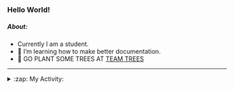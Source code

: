 ### Hello World!

##### About:
- Currently I am a student.
- 🌱 I’m learning how to make better documentation.
- 🌱 GO PLANT SOME TREES AT [TEAM TREES](https://teamtrees.org/)

---
<details>
  <summary>:zap: My Activity:</summary>
  
<!--START_SECTION:waka-->
![Code Time](http://img.shields.io/badge/Code%20Time-1%2C152%20hrs%2045%20mins-blue)

**I'm a Night 🦉** 

```text
🌞 Morning                1691 commits        ██░░░░░░░░░░░░░░░░░░░░░░░   09.75 % 
🌆 Daytime                5982 commits        █████████░░░░░░░░░░░░░░░░   34.49 % 
🌃 Evening                4966 commits        ███████░░░░░░░░░░░░░░░░░░   28.63 % 
🌙 Night                  4707 commits        ███████░░░░░░░░░░░░░░░░░░   27.14 % 
```
📅 **I'm Most Productive on Wednesday** 

```text
Monday                   2517 commits        ████░░░░░░░░░░░░░░░░░░░░░   14.51 % 
Tuesday                  2335 commits        ███░░░░░░░░░░░░░░░░░░░░░░   13.46 % 
Wednesday                4018 commits        ██████░░░░░░░░░░░░░░░░░░░   23.16 % 
Thursday                 2208 commits        ███░░░░░░░░░░░░░░░░░░░░░░   12.73 % 
Friday                   1748 commits        ███░░░░░░░░░░░░░░░░░░░░░░   10.08 % 
Saturday                 1534 commits        ██░░░░░░░░░░░░░░░░░░░░░░░   08.84 % 
Sunday                   2986 commits        ████░░░░░░░░░░░░░░░░░░░░░   17.21 % 
```


📊 **This Week I Spent My Time On** 

```text
🔥 Editors: 
VS Code                  0 secs              █████████████████████████   100.00 % 

🐱‍💻 Projects: 
praise                   0 secs              █████████████████████████   100.00 % 
```


 Last Updated on 29/07/2023 12:10:16 UTC
<!--END_SECTION:waka-->
</details>
